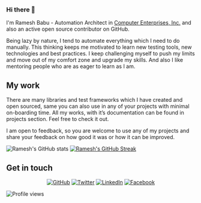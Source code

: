 ### Hi there 👋

I'm Ramesh Babu - Automation Architect in [Computer Enterprises, Inc.](https://www.ceiamerica.com/) and also an active open source contributor on GitHub.

Being lazy by nature, I tend to automate everything which I need to do manually. This thinking keeps me motivated to learn new testing tools, new technologies and best practices. I keep challenging myself to push my limits and move out of my comfort zone and upgrade my skills. And also I like mentoring people who are as eager to learn as I am.

## My work
There are many libraries and test frameworks which I have created and open sourced, same you can also use in any of your projects with minimal on-boarding time. All my works, with it’s documentation can be found in projects section. Feel free to check it out.

I am open to feedback, so you are welcome to use any of my projects and share your feedback on how good it was or how it can be improved.

![Ramesh's GitHub stats](https://github-readme-stats.vercel.app/api?username=rameshbabuprudhvi&show_icons=true)
[![Ramesh's GitHub Streak](http://github-readme-streak-stats.herokuapp.com?user=rameshbabuprudhvi&date_format=j%20M%5B%20Y%5D)](https://github.com/rameshbabuprudhvi?tab=repositories&q=&type=public)

## Get in touch
<p align="center">
	<a href="https://github.com/rameshbabuprudhvi"><img src="https://img.shields.io/github/followers/rameshbabuprudhvi.svg?label=GitHub&style=social" alt="GitHub"></a>
	<a href="https://twitter.com/amrameshbabu"><img src="https://img.shields.io/twitter/follow/amrameshbabu?label=Twitter&style=social" alt="Twitter"></a>
	<a href="https://in.linkedin.com/in/rameshbabuprudhvi"><img src="https://img.shields.io/badge/LinkedIn--_.svg?style=social&logo=linkedin" alt="LinkedIn"></a>
	<a href="https://facebook.com/rameshbabuprudhvi"><img src="https://img.shields.io/badge/Facebook--_.svg?style=social&logo=facebook" alt="Facebook"></a>
	
</p>

![Profile views](https://gpvc.arturio.dev/rameshbabuprudhvi)

